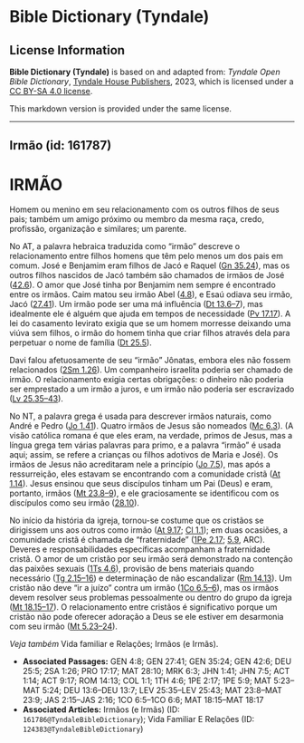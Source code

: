 # Bible Dictionary (Tyndale)

## License Information

**Bible Dictionary (Tyndale)** is based on and adapted from: _Tyndale Open Bible Dictionary_, [Tyndale House Publishers](https://tyndaleopenresources.com/), 2023, which is licensed under a [CC BY-SA 4.0 license](https://creativecommons.org/licenses/by-sa/4.0/legalcode.en).

This markdown version is provided under the same license.



--------------------------------

## Irmão (id: 161787)

IRMÃO
=====

Homem ou menino em seu relacionamento com os outros filhos de seus pais; também um amigo próximo ou membro da mesma raça, credo, profissão, organização e similares; um parente.

No AT, a palavra hebraica traduzida como “irmão” descreve o relacionamento entre filhos homens que têm pelo menos um dos pais em comum. José e Benjamim eram filhos de Jacó e Raquel ([Gn 35\.24](https://ref.ly/Gen35:24)), mas os outros filhos nascidos de Jacó também são chamados de irmãos de José ([42\.6](https://ref.ly/Gen42:6)). O amor que José tinha por Benjamim nem sempre é encontrado entre os irmãos. Caim matou seu irmão Abel ([4\.8](https://ref.ly/Gen4:8)), e Esaú odiava seu irmão, Jacó ([27\.41](https://ref.ly/Gen27:41)). Um irmão pode ser uma má influência ([Dt 13\.6–7](https://ref.ly/Deut13:6-Deut13:7)), mas idealmente ele é alguém que ajuda em tempos de necessidade ([Pv 17\.17](https://ref.ly/Prov17:17)). A lei do casamento levirato exigia que se um homem morresse deixando uma viúva sem filhos, o irmão do homem tinha que criar filhos através dela para perpetuar o nome de família ([Dt 25\.5](https://ref.ly/Deut25:5)).

Davi falou afetuosamente de seu “irmão” Jônatas, embora eles não fossem relacionados ([2Sm 1\.26](https://ref.ly/2Sam1:26)). Um companheiro israelita poderia ser chamado de irmão. O relacionamento exigia certas obrigações: o dinheiro não poderia ser emprestado a um irmão a juros, e um irmão não poderia ser escravizado ([Lv 25\.35–43](https://ref.ly/Lev25:35-Lev25:43)).

No NT, a palavra grega é usada para descrever irmãos naturais, como André e Pedro ([Jo 1\.41](https://ref.ly/John1:41)). Quatro irmãos de Jesus são nomeados ([Mc 6\.3](https://ref.ly/Mark6:3)). (A visão católica romana é que eles eram, na verdade, primos de Jesus, mas a língua grega tem várias palavras para primo, e a palavra “irmão” é usada aqui; assim, se refere a crianças ou filhos adotivos de Maria e José). Os irmãos de Jesus não acreditaram nele a princípio ([Jo 7\.5](https://ref.ly/John7:5)), mas após a ressurreição, eles estavam se encontrando com a comunidade cristã ([At 1\.14](https://ref.ly/Acts1:14)). Jesus ensinou que seus discípulos tinham um Pai (Deus) e eram, portanto, irmãos ([Mt 23\.8–9](https://ref.ly/Matt23:8-Matt23:9)), e ele graciosamente se identificou com os discípulos como seu irmão ([28\.10](https://ref.ly/Matt28:10)).

No início da história da igreja, tornou\-se costume que os cristãos se dirigissem uns aos outros como irmão ([At 9\.17](https://ref.ly/Acts9:17); [Cl 1\.1](https://ref.ly/Col1:1)); em duas ocasiões, a comunidade cristã é chamada de “fraternidade” ([1Pe 2\.17](https://ref.ly/1Pet2:17); [5\.9](https://ref.ly/1Pet5:9), ARC). Deveres e responsabilidades específicas acompanham a fraternidade cristã. O amor de um cristão por seu irmão será demonstrado na contenção das paixões sexuais ([1Ts 4\.6](https://ref.ly/1Thess4:6)), provisão de bens materiais quando necessário ([Tg 2\.15–16](https://ref.ly/Jas2:15-Jas2:16)) e determinação de não escandalizar ([Rm 14\.13](https://ref.ly/Rom14:13)). Um cristão não deve “ir a juízo” contra um irmão ([1Co 6\.5–6](https://ref.ly/1Cor6:5-1Cor6:6)), mas os irmãos devem resolver seus problemas pessoalmente ou dentro do grupo da igreja ([Mt 18\.15–17](https://ref.ly/Matt18:15-Matt18:17)). O relacionamento entre cristãos é significativo porque um cristão não pode oferecer adoração a Deus se ele estiver em desarmonia com seu irmão ([Mt 5\.23–24](https://ref.ly/Matt5:23-Matt5:24)).

*Veja também* Vida familiar e Relações; Irmãos (e Irmãs).

* **Associated Passages:** GEN 4:8; GEN 27:41; GEN 35:24; GEN 42:6; DEU 25:5; 2SA 1:26; PRO 17:17; MAT 28:10; MRK 6:3; JHN 1:41; JHN 7:5; ACT 1:14; ACT 9:17; ROM 14:13; COL 1:1; 1TH 4:6; 1PE 2:17; 1PE 5:9; MAT 5:23–MAT 5:24; DEU 13:6–DEU 13:7; LEV 25:35–LEV 25:43; MAT 23:8–MAT 23:9; JAS 2:15–JAS 2:16; 1CO 6:5–1CO 6:6; MAT 18:15–MAT 18:17
* **Associated Articles:** Irmãos (e Irmãs) (ID: `161786@TyndaleBibleDictionary`); Vida Familiar E Relações (ID: `124383@TyndaleBibleDictionary`)

